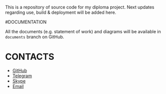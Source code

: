 This is a repository of source code for my diploma project.
Next updates regarding use, build & deployment will be added here.

#DOCUMENTATION

All the documents (e.g. statement of work) and diagrams will be available in `documents` branch on GitHub.

# CONTACTS
* [GitHub](https://github.com/leader228228)
* [Telegram](https://t.me/mykhailo_birintsev)
* [Skype](skype:live:.cid.a000dd1ae21ff323?chat)
* [Email](mailto:mykhailo.birintsev@gmail.com)

